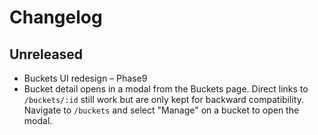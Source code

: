 # Changelog

## Unreleased
- Buckets UI redesign – Phase9
- Bucket detail opens in a modal from the Buckets page.
  Direct links to `/buckets/:id` still work but are only kept
  for backward compatibility. Navigate to `/buckets` and select
  "Manage" on a bucket to open the modal.
